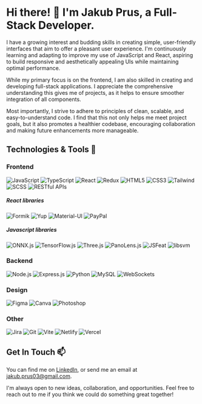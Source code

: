 # Hi there! 👋  I'm Jakub Prus, a Full-Stack Developer.

I have a growing interest and budding skills in creating simple, user-friendly interfaces that aim to offer a pleasant user experience. I'm continuously learning and adapting to improve my use of JavaScript and React, aspiring to build responsive and aesthetically appealing UIs while maintaining optimal performance.

While my primary focus is on the frontend, I am also skilled in creating and developing full-stack applications. I appreciate the comprehensive understanding this gives me of projects, as it helps to ensure smoother integration of all components.

Most importantly, I strive to adhere to principles of clean, scalable, and easy-to-understand code. I find that this not only helps me meet project goals, but it also promotes a healthier codebase, encouraging collaboration and making future enhancements more manageable.

## Technologies & Tools 🚀

### Frontend 
![JavaScript](https://img.shields.io/badge/-JavaScript-F7DF1E?logo=javascript&logoColor=white&style=for-the-badge)
![TypeScript](https://img.shields.io/badge/-TypeScript-3178C6?logo=typescript&logoColor=white&style=for-the-badge)
![React](https://img.shields.io/badge/-React-61DAFB?logo=react&logoColor=white&style=for-the-badge)
![Redux](https://img.shields.io/badge/-Redux-764ABC?logo=redux&logoColor=white&style=for-the-badge)
![HTML5](https://img.shields.io/badge/-HTML5-E34F26?logo=html5&logoColor=white&style=for-the-badge)
![CSS3](https://img.shields.io/badge/-CSS-1572B6?logo=css3&logoColor=white&style=for-the-badge)
![Tailwind](https://img.shields.io/badge/-Tailwind-38B2AC?logo=tailwind-css&logoColor=white&style=for-the-badge)
![SCSS](https://img.shields.io/badge/-SCSS-CC6699?logo=sass&logoColor=white&style=for-the-badge)
![RESTful APIs](https://img.shields.io/badge/-RESTful%20APIs-FF6C37?logo=apiary&logoColor=white&style=for-the-badge)

##### React libraries
![Formik](https://img.shields.io/badge/-Formik-F2C94C?logo=javascript&logoColor=white&style=for-the-badge)
![Yup](https://img.shields.io/badge/-Yup-F2C94C?logo=javascript&logoColor=white&style=for-the-badge)
![Material-UI](https://img.shields.io/badge/-Material--UI-0081CB?logo=material-ui&logoColor=white&style=for-the-badge)
![PayPal](https://img.shields.io/badge/-PayPal-00457C?logo=paypal&logoColor=white&style=for-the-badge)

##### Javascript libraries
![ONNX.js](https://img.shields.io/badge/-ONNX-0071C5?logo=onnx&logoColor=white&style=for-the-badge)
![TensorFlow.js](https://img.shields.io/badge/-TensorFlow.js-FF6F00?logo=tensorflow&logoColor=white&style=for-the-badge)
![Three.js](https://img.shields.io/badge/-Three.js-000000?logo=three.js&logoColor=white&style=for-the-badge)
![PanoLens.js](https://img.shields.io/badge/-PanoLens.js-F2C94C?logo=javascript&logoColor=white&style=for-the-badge)
![JSFeat](https://img.shields.io/badge/-JSFeat-F2C94C?logo=javascript&logoColor=white&style=for-the-badge)
![libsvm](https://img.shields.io/badge/-libsvm--js-F2C94C?logo=javascript&logoColor=white&style=for-the-badge)

### Backend
![Node.js](https://img.shields.io/badge/-Node.js-339933?logo=node.js&logoColor=white&style=for-the-badge)
![Express.js](https://img.shields.io/badge/-Express.js-000000?logo=express&logoColor=white&style=for-the-badge)
![Python](https://img.shields.io/badge/-Python-3776AB?logo=python&logoColor=white&style=for-the-badge)
![MySQL](https://img.shields.io/badge/-MySQL-4479A1?logo=mysql&logoColor=white&style=for-the-badge)
![WebSockets](https://img.shields.io/badge/-WebSockets-333333?logo=websocket&logoColor=white&style=for-the-badge)

### Design 
![Figma](https://img.shields.io/badge/-Figma-F24E1E?logo=figma&logoColor=white&style=for-the-badge)
![Canva](https://img.shields.io/badge/-Canva-00C4CC?logo=canva&logoColor=white&style=for-the-badge)
![Photoshop](https://img.shields.io/badge/-Photoshop-31A8FF?logo=adobe-photoshop&logoColor=white&style=for-the-badge)

### Other 
![Jira](https://img.shields.io/badge/-Jira-0052CC?logo=jira&logoColor=white&style=for-the-badge)
![Git](https://img.shields.io/badge/-Git-F05032?logo=git&logoColor=white&style=for-the-badge)
![Vite](https://img.shields.io/badge/-Vite-646CFF?logo=vite&logoColor=white&style=for-the-badge)
![Netlify](https://img.shields.io/badge/-Netlify-00C7B7?logo=netlify&logoColor=white&style=for-the-badge)
![Vercel](https://img.shields.io/badge/-Vercel-000000?logo=vercel&logoColor=white&style=for-the-badge)


## Get In Touch 📫

You can find me on [LinkedIn](https://www.linkedin.com/in/jakub-prus/), or send me an email at jakub.prus03@gmail.com.

I'm always open to new ideas, collaboration, and opportunities. Feel free to reach out to me if you think we could do something great together!

